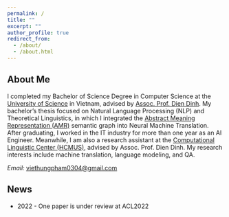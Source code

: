 ```yaml
---
permalink: /
title: ""
excerpt: ""
author_profile: true
redirect_from: 
  - /about/
  - /about.html
---
```


<!---
<p align="center">
  <img src="https://github.com/peterbhase/peterbhase.github.io/blob/master/images/s2.jpg?raw=True" alt="Photo" style="width: 300px;"/> 
</p>
-->

## About Me

I completed my Bachelor of Science Degree in Computer Science at the [University of Science](https://hcmus.edu.vn/) in
Vietnam, advised by [Assoc. Prof. Dien Dinh](http://www.clc.hcmus.edu.vn/ddien). My bachelor’s thesis focused on Natural Language Processing
(NLP) and Theoretical Linguistics, in which I integrated the [Abstract Meaning Representation (AMR)](https://amr.isi.edu/)
semantic graph into Neural Machine Translation. After graduating, I worked in the IT industry for more
than one year as an AI Engineer. Meanwhile, I am also a research assistant at the [Computational Linguistic
Center (HCMUS)](http://www.clc.hcmus.edu.vn/), advised by Assoc. Prof. Dien Dinh. My research interests include machine translation,
language modeling, and QA. 

*Email:* viethungpham0304@gmail.com

## News
* 2022 - One paper is under review at ACL2022